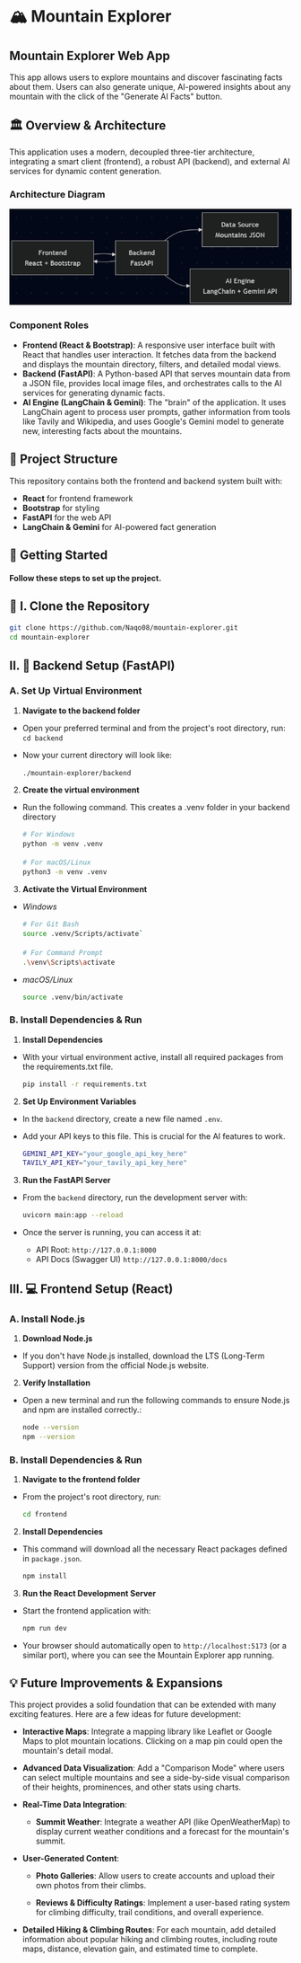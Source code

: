 # **🏔️ Mountain Explorer**

## **Mountain Explorer Web App**

This app allows users to explore mountains and discover fascinating facts about them. Users can also generate unique, AI-powered insights about any mountain with the click of the "Generate AI Facts" button.

## **🏛️ Overview & Architecture**

This application uses a modern, decoupled three-tier architecture, integrating a smart client (frontend), a robust API (backend), and external AI services for dynamic content generation. 

### **Architecture Diagram**

![System Architecture Diagram for Mountain Explorer](frontend/src/assets/system-architecture.png)

### **Component Roles**
- **Frontend (React & Bootstrap)**: A responsive user interface built with React that handles user interaction. It fetches data from the backend and displays the mountain directory, filters, and detailed modal views.
- **Backend (FastAPI)**: A Python-based API that serves mountain data from a JSON file, provides local image files, and orchestrates calls to the AI services for generating dynamic facts. 
- **AI Engine (LangChain & Gemini)**: The "brain" of the application. It uses LangChain agent to process user prompts, gather information from tools like Tavily and Wikipedia, and uses Google's Gemini model to generate new, interesting facts about the mountains. 

## **📁 Project Structure**

This repository contains both the frontend and backend system built with: 

- **React** for frontend framework
- **Bootstrap** for styling
- **FastAPI** for the web API
- **LangChain & Gemini** for AI-powered fact generation

## **🚀 Getting Started**
#### Follow these steps to set up the project.

## **🔗 I. Clone the Repository**

```bash
git clone https://github.com/Naqo08/mountain-explorer.git
cd mountain-explorer
```

## **II. 🐍 Backend Setup (FastAPI)**

### **A. Set Up Virtual Environment**

1. **Navigate to the backend folder**
  - Open your preferred terminal and from the project's root directory, run: 
  `cd backend`
  - Now your current directory will look like:  

    `./mountain-explorer/backend`

2. **Create the virtual environment**
  - Run the following command. This creates a .venv folder in your backend directory

    ```bash
    # For Windows
    python -m venv .venv
    
    # For macOS/Linux
    python3 -m venv .venv
    ```

3. **Activate the Virtual Environment**
  - *Windows*
    ```bash
    # For Git Bash
    source .venv/Scripts/activate`

    # For Command Prompt
    .\venv\Scripts\activate
    ```

  - *macOS/Linux*
    ```bash
    source .venv/bin/activate
    ```

### **B. Install Dependencies & Run**

1. **Install Dependencies**
  - With your virtual environment active, install all required packages from the requirements.txt file.

    ```bash
    pip install -r requirements.txt
    ```
2. **Set Up Environment Variables**
  - In the `backend` directory, create a new file named `.env`.
  - Add your API keys to this file. This is crucial for the AI features to work. 

    ```bash
    GEMINI_API_KEY="your_google_api_key_here"
    TAVILY_API_KEY="your_tavily_api_key_here"
    ```

3. **Run the FastAPI Server**
  - From the `backend` directory, run the development server with: 

    ```bash
    uvicorn main:app --reload
    ```
  - Once the server is running, you can access it at: 
    - API Root: `http://127.0.0.1:8000`
    - API Docs (Swagger UI) `http://127.0.0.1:8000/docs`


## **III. 💻 Frontend Setup (React)**

### **A. Install Node.js**

1. **Download Node.js**
  - If you don't have Node.js installed, download the LTS (Long-Term Support) version from the official Node.js website.
2. **Verify Installation**
  - Open a new terminal and run the following commands to ensure Node.js and npm are installed correctly.: 

    ```bash
    node --version
    npm --version
    ```

### **B. Install Dependencies & Run**

1. **Navigate to the frontend folder**
  - From the project's root directory, run: 

    ```bash
    cd frontend
    ```

2. **Install Dependencies**
  - This command will download all the necessary React packages defined in `package.json`.

    ```bash
    npm install
    ```
3. **Run the React Development Server**
  - Start the frontend application with: 

    ```bash
    npm run dev
    ```
  - Your browser should automatically open to `http://localhost:5173` (or a similar port), where you can see the Mountain Explorer app running.

## **💡 Future Improvements & Expansions**

This project provides a solid foundation that can be extended with many exciting features. Here are a few ideas for future development:

- **Interactive Maps**: Integrate a mapping library like Leaflet or Google Maps to plot mountain locations. Clicking on a map pin could open the mountain's detail modal.

- **Advanced Data Visualization**: Add a "Comparison Mode" where users can select multiple mountains and see a side-by-side visual comparison of their heights, prominences, and other stats using charts.

- **Real-Time Data Integration**:

  - **Summit Weather**: Integrate a weather API (like OpenWeatherMap) to display current weather conditions and a forecast for the mountain's summit.

- **User-Generated Content**:

  - **Photo Galleries**: Allow users to create accounts and upload their own photos from their climbs.

  - **Reviews & Difficulty Ratings**: Implement a user-based rating system for climbing difficulty, trail conditions, and overall experience.

- **Detailed Hiking & Climbing Routes**: For each mountain, add detailed information about popular hiking and climbing routes, including route maps, distance, elevation gain, and estimated time to complete.
